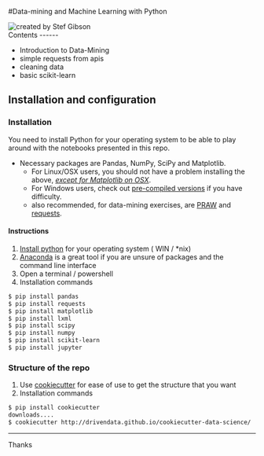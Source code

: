 #Data-mining and Machine Learning with Python

<div><img title="created by Stef Gibson" src="https://www.python.org/static/community_logos/python-logo-master-v3-TM.png"/></div>
Contents
------

* Introduction to Data-Mining
* simple requests from apis 
* cleaning data
* basic scikit-learn

Installation and configuration
------
### Installation

You need to install Python for your operating system to be able to play around with the notebooks presented in this repo.

- Necessary packages are Pandas, NumPy, SciPy and Matplotlib.
   -  For Linux/OSX users, you should not have a problem installing the above, [*except for Matplotlib on OSX*](http://www.penandpants.com/2012/02/24/install-python/).
   -  For Windows users, check out [pre-compiled versions](http://www.lfd.uci.edu/~gohlke/pythonlibs/) if you have difficulty. 
   - also recommended, for data-mining exercises, are [PRAW](https://github.com/praw-dev/praw) and [requests](https://github.com/kennethreitz/requests).

#### Instructions

1. [Install python](https://www.python.org/downloads/) for your operating system ( WIN / *nix)
2. [Anaconda](https://www.continuum.io/downloads) is a great tool if you are unsure of packages and the command line interface
3. Open a terminal / powershell
4. Installation commands
```bash
$ pip install pandas
$ pip install requests
$ pip install matplotlib
$ pip install lxml
$ pip install scipy
$ pip install numpy
$ pip install scikit-learn
$ pip install jupyter
```

### Structure of the repo
1. Use
   [cookiecutter](http://drivendata.github.io/cookiecutter-data-science/)
   for ease of use to get the structure that you want
2. Installation commands
```bash
$ pip install cookiecutter
downloads....
$ cookiecutter http://drivendata.github.io/cookiecutter-data-science/
```

---- 
Thanks
